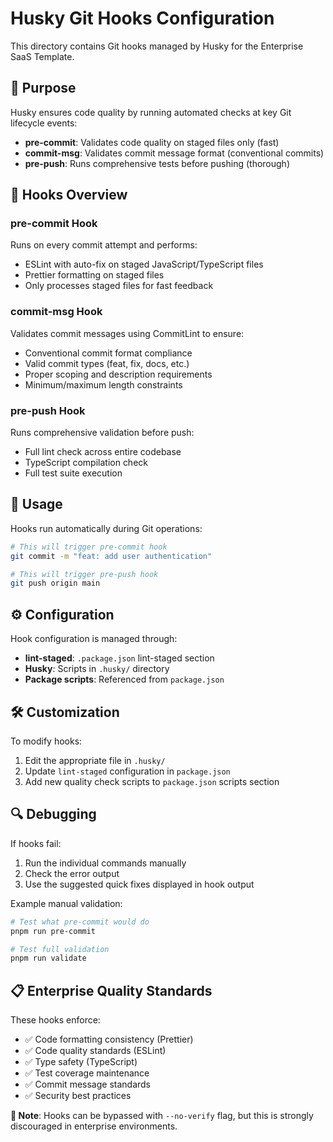 # Husky Git Hooks Configuration

This directory contains Git hooks managed by Husky for the Enterprise SaaS
Template.

## 🎯 Purpose

Husky ensures code quality by running automated checks at key Git lifecycle
events:

- **pre-commit**: Validates code quality on staged files only (fast)
- **commit-msg**: Validates commit message format (conventional commits)
- **pre-push**: Runs comprehensive tests before pushing (thorough)

## 🔧 Hooks Overview

### pre-commit Hook

Runs on every commit attempt and performs:

- ESLint with auto-fix on staged JavaScript/TypeScript files
- Prettier formatting on staged files
- Only processes staged files for fast feedback

### commit-msg Hook

Validates commit messages using CommitLint to ensure:

- Conventional commit format compliance
- Valid commit types (feat, fix, docs, etc.)
- Proper scoping and description requirements
- Minimum/maximum length constraints

### pre-push Hook

Runs comprehensive validation before push:

- Full lint check across entire codebase
- TypeScript compilation check
- Full test suite execution

## 🚀 Usage

Hooks run automatically during Git operations:

```bash
# This will trigger pre-commit hook
git commit -m "feat: add user authentication"

# This will trigger pre-push hook
git push origin main
```

## ⚙️ Configuration

Hook configuration is managed through:

- **lint-staged**: `.package.json` lint-staged section
- **Husky**: Scripts in `.husky/` directory
- **Package scripts**: Referenced from `package.json`

## 🛠️ Customization

To modify hooks:

1. Edit the appropriate file in `.husky/`
2. Update `lint-staged` configuration in `package.json`
3. Add new quality check scripts to `package.json` scripts section

## 🔍 Debugging

If hooks fail:

1. Run the individual commands manually
2. Check the error output
3. Use the suggested quick fixes displayed in hook output

Example manual validation:

```bash
# Test what pre-commit would do
pnpm run pre-commit

# Test full validation
pnpm run validate
```

## 📋 Enterprise Quality Standards

These hooks enforce:

- ✅ Code formatting consistency (Prettier)
- ✅ Code quality standards (ESLint)
- ✅ Type safety (TypeScript)
- ✅ Test coverage maintenance
- ✅ Commit message standards
- ✅ Security best practices

**🚨 Note**: Hooks can be bypassed with `--no-verify` flag, but this is strongly
discouraged in enterprise environments.
